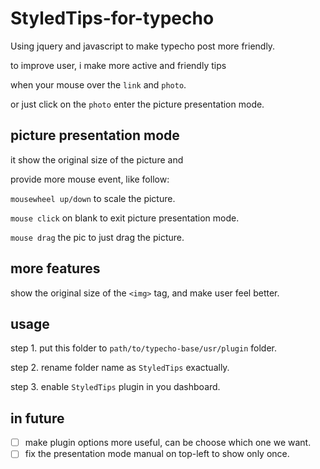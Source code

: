 # StyledTips-for-typecho
Using jquery and javascript to make typecho post more friendly.

to improve user, i make more active and friendly tips

when your mouse over the `link` and `photo`.

or just click on the `photo` enter the picture presentation mode.


## picture presentation mode
it show the original size of the picture and 

provide more mouse event, like follow:

`mousewheel up/down` to scale the picture.

`mouse click` on blank to exit picture presentation mode.

`mouse drag` the pic to just drag the picture.


## more features

show the original size of the `<img>` tag, and make user  feel better. 

## usage
step 1. put this folder to `path/to/typecho-base/usr/plugin` folder.  

step 2. rename folder name as `StyledTips` exactually.

step 3. enable `StyledTips` plugin in you dashboard. 

## in future
- [ ] make plugin options more useful, can be choose which one we want.
- [ ] fix the presentation mode manual on top-left to show only once. 
